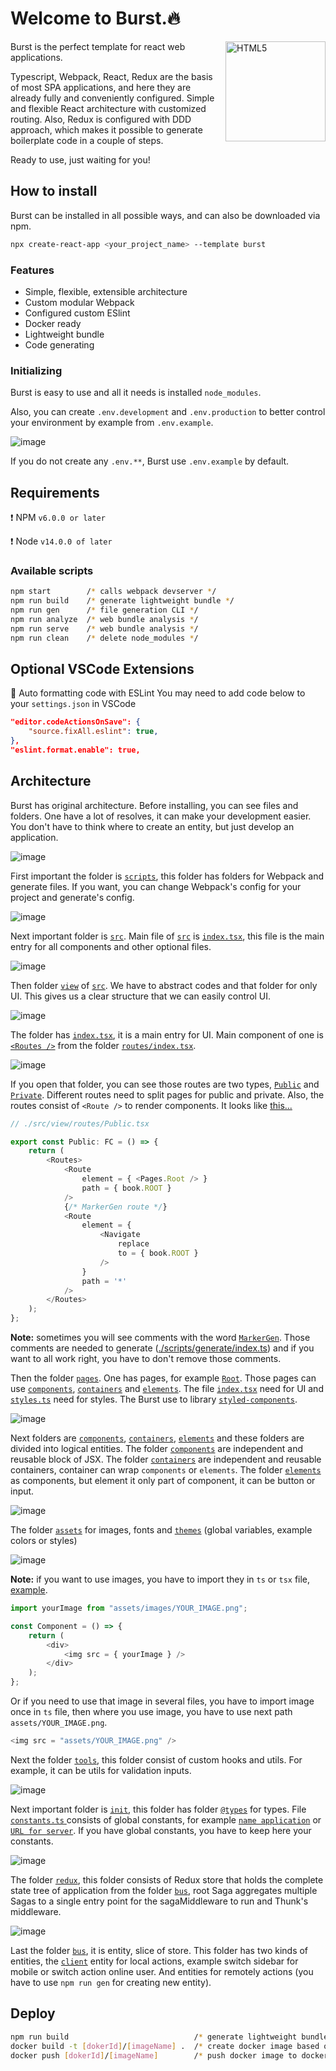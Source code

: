# Welcome to Burst.🔥

<image align="right" width="160px" alt="HTML5" src="https://lh3.googleusercontent.com/pw/AL9nZEXF_kAh3tezMRxnT4GGR3YHoKo5CpSkWtRBD9_HsJ7K_KNqcpjELcsJ1OKdji9fJNIa9GKHXjeuLLshj5t-Y0QJuMn3IVxRCT1iXtm0AeSjD8s2cR1VJOpqRHEXLLZVZRgmJcw59HXUwCb2_dw1L17A=s432-no?authuser=0"/>

Burst is the perfect template for react web applications.

Typescript, Webpack, React, Redux are the basis of most SPA applications, and here they are already fully and conveniently configured. Simple and flexible React architecture with customized routing. Also, Redux is configured with DDD approach, which makes it possible to generate boilerplate code in a couple of steps.

Ready to use, just waiting for you!

## How to install

Burst can be installed in all possible ways, and can also be downloaded via npm.

```sh
npx create-react-app <your_project_name> --template burst
```

### Features

- Simple, flexible, extensible architecture
- Custom modular Webpack
- Configured custom ESlint
- Docker ready
- Lightweight bundle
- Code generating

### Initializing

Burst is easy to use and all it needs is installed `node_modules`.

Also, you can create `.env.development` and `.env.production` to better control your environment by example from `.env.example`.

![image](https://user-images.githubusercontent.com/33392042/201118928-0b2dbaa6-0d14-42d3-a49d-d96a381ca18d.png)

If you do not create any `.env.**`, Burst use `.env.example` by default.

## Requirements

❗️ NPM `v6.0.0 or later`

❗️ Node `v14.0.0 of later`

### Available scripts

```sh
npm start        /* calls webpack devserver */
npm run build    /* generate lightweight bundle */
npm run gen      /* file generation CLI */
npm run analyze  /* web bundle analysis */
npm run serve    /* web bundle analysis */
npm run clean    /* delete node_modules */
```

## Optional VSCode Extensions

📍 Auto formatting code with ESLint
You may need to add code below to your `settings.json` in VSCode

```json
"editor.codeActionsOnSave": {
    "source.fixAll.eslint": true,
},
"eslint.format.enable": true,
```

## Architecture

Burst has original architecture. Before installing, you can see files and folders. One have a lot of resolves, it can make your development easier. You don't have to think where to create an entity, but just develop an application.

![image](https://user-images.githubusercontent.com/33392042/201114163-e8c39554-d367-492d-8704-f8863383a9ca.png)

First important the folder is [`scripts`](https://github.com/Arziburst/Burst/tree/master/scripts), this folder has folders for Webpack and generate files. If you want, you can change Webpack's config for your project and generate's config.

![image](https://user-images.githubusercontent.com/33392042/201121086-1a355bee-b208-4e8d-a703-171958558d69.png)

Next important folder is [`src`](https://github.com/Arziburst/Burst/tree/master/src). Main file of [`src`](https://github.com/Arziburst/Burst/tree/master/src) is [`index.tsx`](https://github.com/Arziburst/Burst/blob/master/src/index.tsx), this file is the main entry for all components and other optional files.

![image](https://user-images.githubusercontent.com/33392042/201333507-8c704c45-d79d-4a9b-9953-e07c4deaf46f.png)

Then folder [`view`](https://github.com/Arziburst/Burst/tree/master/src/view) of [`src`](https://github.com/Arziburst/Burst/tree/master/src). We have to abstract codes and that folder for only UI. This gives us a clear structure that we can easily control UI.

![image](https://user-images.githubusercontent.com/33392042/201333741-1ab27311-e845-4517-b43c-81b92fe6a091.png)

The folder has [`index.tsx`](https://github.com/Arziburst/Burst/blob/master/src/view/index.tsx), it is a main entry for UI. Main component of one is [`<Routes />`](https://github.com/Arziburst/Burst/blob/e233ca7683eba08adc08676997e716124efdad86/src/view/index.tsx#L38) from the folder [`routes/index.tsx`](https://github.com/Arziburst/Burst/blob/e233ca7683eba08adc08676997e716124efdad86/src/view/routes/index.tsx#L11).

![image](https://user-images.githubusercontent.com/33392042/201338109-b5eb18a4-a97d-4341-8f2a-b0db15d48831.png)

If you open that folder, you can see those routes are two types, [`Public`](https://github.com/Arziburst/Burst/blob/master/src/view/routes/Public.tsx) and [`Private`](https://github.com/Arziburst/Burst/blob/master/src/view/routes/Private.tsx). Different routes need to split pages for public and private. Also, the routes consist of `<Route />` to render components. It looks like [this...](https://github.com/Arziburst/Burst/blob/master/src/view/routes/Public.tsx)

```typescript
// ./src/view/routes/Public.tsx

export const Public: FC = () => {
    return (
        <Routes>
            <Route
                element = { <Pages.Root /> }
                path = { book.ROOT }
            />
            {/* MarkerGen route */}
            <Route
                element = {
                    <Navigate
                        replace
                        to = { book.ROOT }
                    />
                }
                path = '*'
            />
        </Routes>
    );
};
```

**Note:** sometimes you will see comments with the word [`MarkerGen`](https://github.com/Arziburst/Burst/blob/84d2b7a6f9fa6bd383dd4c25fa666576d43fe184/src/view/routes/Public.tsx#L18). Those comments are needed to generate ([./scripts/generate/index.ts](https://github.com/Arziburst/Burst/blob/master/scripts/generate/index.ts)) and if you want to all work right, you have to don't remove those comments.

Then the folder [`pages`](https://github.com/Arziburst/Burst/tree/master/src/view/pages). One has pages, for example [`Root`](https://github.com/Arziburst/Burst/tree/master/src/view/pages/Root). Those pages can use [`components`](https://github.com/Arziburst/Burst/tree/master/src/view/components), [`containers`](https://github.com/Arziburst/Burst/tree/master/src/view/containers) and [`elements`](https://github.com/Arziburst/Burst/tree/master/src/view/elements). The file [`index.tsx`](https://github.com/Arziburst/Burst/blob/master/src/view/pages/Root/index.tsx) need for UI and [`styles.ts`](https://github.com/Arziburst/Burst/blob/master/src/view/pages/Root/styles.ts) need for styles. The Burst use to library [`styled-components`](https://styled-components.com/).

![image](https://user-images.githubusercontent.com/33392042/201361260-db116622-66f8-4b11-a740-d5fa2756f19f.png)

Next folders are [`components`](https://github.com/Arziburst/Burst/tree/master/src/view/components), [`containers`](https://github.com/Arziburst/Burst/tree/master/src/view/containers), [`elements`](https://github.com/Arziburst/Burst/tree/master/src/view/elements) and these folders are divided into logical entities. The folder [`components`](https://github.com/Arziburst/Burst/tree/master/src/view/components) are independent and reusable block of JSX. The folder [`containers`](https://github.com/Arziburst/Burst/tree/master/src/view/containers) are independent and reusable containers, container can wrap `components` or `elements`. The folder  [`elements`](https://github.com/Arziburst/Burst/tree/master/src/view/elements) as components, but element it only part of component, it can be button or input. 

![image](https://user-images.githubusercontent.com/33392042/201369806-3248e7fd-2994-424e-8815-7a92bb6ff0d9.png)

The folder [`assets`](https://github.com/Arziburst/Burst/tree/master/src/assets) for images, fonts and [`themes`](https://github.com/Arziburst/Burst/tree/master/src/assets/themes) (global variables, example colors or styles)

![image](https://user-images.githubusercontent.com/33392042/201625132-1962164c-29b4-4183-9c9e-e985fd53891f.png)


**Note:** if you want to use images, you have to import they in `ts` or `tsx` file, [example](https://github.com/Arziburst/Burst/blob/e233ca7683eba08adc08676997e716124efdad86/src/view/elements/HelloBurst.tsx#L48).

```typescript
import yourImage from "assets/images/YOUR_IMAGE.png";

const Component = () => {
    return (
        <div>
            <img src = { yourImage } />
        </div>
    );
};
```

Or if you need to use that image in several files, you have to import image once in `ts` file, then where you use image, you have to use next path `assets/YOUR_IMAGE.png`.

```typescript
<img src = "assets/YOUR_IMAGE.png" />
```

Next the folder [`tools`](https://github.com/Arziburst/Burst/tree/master/src/tools), this folder consist of custom hooks and utils. For example, it can be utils for validation inputs.

![image](https://user-images.githubusercontent.com/33392042/201644142-c2e70d68-7f84-4bf9-9301-9db1f2531805.png)

Next important folder is [`init`](https://github.com/Arziburst/Burst/blob/master/src/init), this folder has folder [`@types`](https://github.com/Arziburst/Burst/tree/master/src/init/@types) for types. File [`constants.ts`
](https://github.com/Arziburst/Burst/blob/master/src/init/index.ts) consists of global constants, for example [`name application`](https://github.com/Arziburst/Burst/blob/e233ca7683eba08adc08676997e716124efdad86/src/init/constants.ts#L5) or [`URL for server`](https://github.com/Arziburst/Burst/blob/e233ca7683eba08adc08676997e716124efdad86/src/init/constants.ts#L2). If you have global constants, you have to keep here your constants.

![image](https://user-images.githubusercontent.com/33392042/201649148-5bdbc1c5-10a9-4938-a02f-0cc54acc72ae.png)

The folder [`redux`](https://github.com/Arziburst/Burst/tree/master/src/init/redux), this folder consists of Redux store that holds the complete state tree of application from the folder [`bus`](https://github.com/Arziburst/Burst/tree/master/src/bus), root Saga aggregates multiple Sagas to a single entry point for the sagaMiddleware to run and Thunk's middleware.

![image](https://user-images.githubusercontent.com/33392042/201657040-5e4dc0f6-cc8f-4ca8-8862-2807b61b821f.png)

Last the folder [`bus`](https://github.com/Arziburst/Burst/tree/master/src/bus), it is entity, slice of store. This folder has two kinds of entities, the [`client`](https://github.com/Arziburst/Burst/tree/master/src/bus/client) entity for local actions, example switch sidebar for mobile or switch action online user. And entities for remotely actions (you have to use `npm run gen` for creating new entity).

## Deploy

```sh
npm run build                            /* generate lightweight bundle */
docker build -t [dokerId]/[imageName] .  /* create docker image based on build */
docker push [dokerId]/[imageName]        /* push docker image to dockerHub */
```
